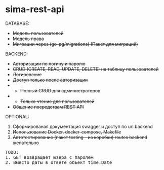 # sima-rest-api
DATABASE: 
- ~~Модель пользователей~~
- ~~Модель права~~ 
- ~~Миграции через (go-pg/migrations) (Пакет для миграций)~~  


BACKEND:
- ~~Авторизации по логину и паролю~~
- ~~CRUD (CREATE, READ, UPDATE, DELETE) на таблицу пользователей~~
- ~~Логирование~~
- ~~Доступ только после авторизации~~
- - ~~Полный CRUD для администраторов~~
- - ~~Только чтение для пользователей~~
- ~~Общение посредствам REST API~~    

OPTIONAL:
1. Cформированая документация swagger и доступ по url backend
2. ~~Использование Docker, docker-compose, Makefile~~ 
3. ~~Автотестирование (пакет testing - из коробки) routes backend желательно~~

<pre>
TODO:
1. GET возвращает юзера с паролем
2. Вместо даты в ответе объект time.Date
</pre>
